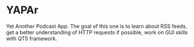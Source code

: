 # YAPAr

Yet Another Podcast App. The goal of this one is to learn about RSS feeds, get a better understanding of HTTP requests if possible, work on GUI skills with QT5 framework.

